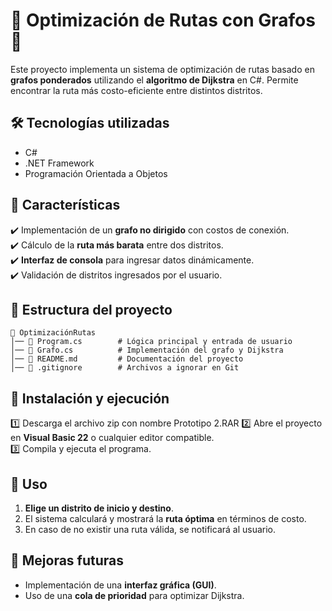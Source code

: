 # 📍 Optimización de Rutas con Grafos 🚀

Este proyecto implementa un sistema de optimización de rutas basado en **grafos ponderados** utilizando el **algoritmo de Dijkstra** en C#. Permite encontrar la ruta más costo-eficiente entre distintos distritos.

## 🛠️ Tecnologías utilizadas
- C#
- .NET Framework
- Programación Orientada a Objetos

## 📌 Características
✔️ Implementación de un **grafo no dirigido** con costos de conexión.  
✔️ Cálculo de la **ruta más barata** entre dos distritos.  
✔️ **Interfaz de consola** para ingresar datos dinámicamente.  
✔️ Validación de distritos ingresados por el usuario.  

## 📂 Estructura del proyecto
```
📁 OptimizaciónRutas
│── 📄 Program.cs        # Lógica principal y entrada de usuario
│── 📄 Grafo.cs          # Implementación del grafo y Dijkstra
│── 📄 README.md         # Documentación del proyecto
│── 📄 .gitignore        # Archivos a ignorar en Git
```

## 🚀 Instalación y ejecución
1️⃣ Descarga el archivo zip con nombre Prototipo 2.RAR
2️⃣ Abre el proyecto en **Visual Basic 22** o cualquier editor compatible.  
3️⃣ Compila y ejecuta el programa.  

## 🎯 Uso
1. **Elige un distrito de inicio y destino**.  
2. El sistema calculará y mostrará la **ruta óptima** en términos de costo.  
3. En caso de no existir una ruta válida, se notificará al usuario.  

## 📝 Mejoras futuras
- Implementación de una **interfaz gráfica (GUI)**.  
- Uso de una **cola de prioridad** para optimizar Dijkstra.  
 



